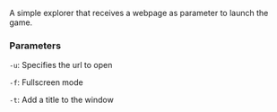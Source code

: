 A simple explorer that receives a webpage as parameter to launch the game.

### Parameters
``-u``: Specifies the url to open

``-f``: Fullscreen mode

``-t``: Add a title to the window
